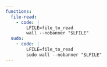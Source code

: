 ```yaml
---
functions:
  file-read:
    - code: |
        LFILE=file_to_read
        wall --nobanner "$LFILE"
  sudo:
    - code: |
        LFILE=file_to_read
        sudo wall --nobanner "$LFILE"
---
```

